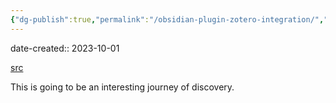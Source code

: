 ```yaml
---
{"dg-publish":true,"permalink":"/obsidian-plugin-zotero-integration/","noteIcon":"2","created":"","updated":""}
---
```


date-created:: 2023-10-01

[src](https://github.com/mgmeyers/obsidian-zotero-integration)

This is going to be an interesting journey of discovery.
